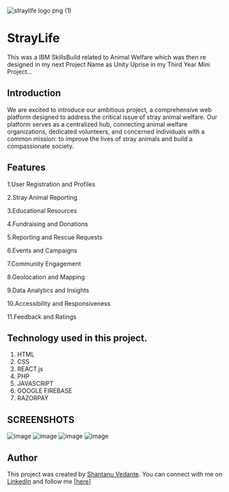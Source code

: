 ![straylife logo png (1)](https://github.com/user-attachments/assets/dd1f8a37-3615-40b2-98a0-406a01f703a2)
# StrayLife
This was a IBM SkillsBuild related to Animal Welfare which was then re designed in my next Project Name as Unity Uprise in my Third Year Mini Project...

## Introduction

We are excited to introduce our ambitious project, a comprehensive web platform designed to address the critical issue of stray animal welfare. Our platform serves as a centralized hub, connecting animal welfare organizations, dedicated volunteers, and concerned individuals with a common mission: to improve the lives of stray animals and build a compassionate society.

## Features

1.User Registration and Profiles

2.Stray Animal Reporting

3.Educational Resources

4.Fundraising and Donations

5.Reporting and Rescue Requests

6.Events and Campaigns

7.Community Engagement

8.Geolocation and Mapping

9.Data Analytics and Insights

10.Accessibility and Responsiveness

11.Feedback and Ratings

## Technology used in this project.

1. HTML
2. CSS
3. REACT.js
4. PHP
5. JAVASCRIPT
6. GOOGLE FIREBASE
7. RAZORPAY 

## SCREENSHOTS
![image](https://github.com/user-attachments/assets/0b9461b7-c32d-4103-8103-0e6393d24373)
![image](https://github.com/user-attachments/assets/e434f682-0bbc-4eec-ab95-c7cbca399d8f)
![image](https://github.com/user-attachments/assets/074b81df-6f4b-4b8a-affd-0d673e806c2d)
![image](https://github.com/user-attachments/assets/29db8d90-f955-47fa-9e5d-eb9354a89cc4)


## Author

This project was created by [Shantanu Vedante](https://github.com/coderx0319/). You can connect with me on [LinkedIn](https://www.linkedin.com/in/shantanuvedante23/) and follow me [[here](https://github.com/coderx0319)]


